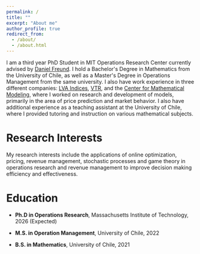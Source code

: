 ```yaml
---
permalink: /
title: ""
excerpt: "About me"
author_profile: true
redirect_from: 
  - /about/
  - /about.html
---
```

I am a third year PhD Student in MIT Operations Research Center currently advised by [Daniel Freund](https://mitsloan.mit.edu/faculty/directory/daniel-freund). I hold a Bachelor's Degree in Mathematics from the University of Chile, as well as a Master's Degree in Operations Management from the same university. I also have work experience in three different companies: [LVA Indices](https://web.lvaindices.com/), [VTR](https://vtr.com/), and the [Center for Mathematical Modeling](https://www.cmm.uchile.cl/), where I worked on research and development of models, primarily in the area of price prediction and market behavior. I also have additional experience as a teaching assistant at the University of Chile, where I provided tutoring and instruction on various mathematical subjects.

Research Interests
======
My research interests include the applications of online optimization, pricing, revenue management, stochastic processes and game theory in operations research and revenue management to improve decision making efficiency and effectiveness.

Education
======
* **Ph.D in Operations Research**, Massachusetts Institute of Technology, 2026 (Expected)

* **M.S. in Operation Management**, University of Chile, 2022

* **B.S. in Mathematics**, University of Chile, 2021